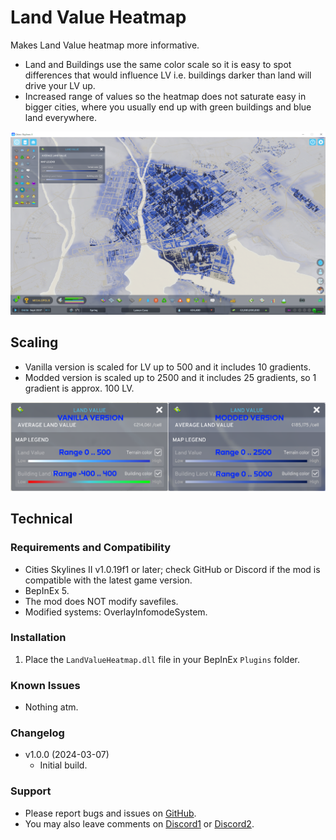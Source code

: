 # Land Value Heatmap
Makes Land Value heatmap more informative.
 - Land and Buildings use the same color scale so it is easy to spot differences that would influence LV i.e. buildings darker than land will drive your LV up.
 - Increased range of values so the heatmap does not saturate easy in bigger cities, where you usually end up with green buildings and blue land everywhere.

![Heatmap](https://raw.githubusercontent.com/infixo/cs2-landvalueheatmap/main/docs/heatmap.png)

## Scaling
- Vanilla version is scaled for LV up to 500 and it includes 10 gradients.
- Modded version is scaled up to 2500 and it includes 25 gradients, so 1 gradient is approx. 100 LV.

![Scaling](https://raw.githubusercontent.com/infixo/cs2-landvalueheatmap/main/docs/scaling.png)

## Technical

### Requirements and Compatibility
- Cities Skylines II v1.0.19f1 or later; check GitHub or Discord if the mod is compatible with the latest game version.
- BepInEx 5.
- The mod does NOT modify savefiles.
- Modified systems: OverlayInfomodeSystem.

### Installation
1. Place the `LandValueHeatmap.dll` file in your BepInEx `Plugins` folder.

### Known Issues
- Nothing atm.

### Changelog
- v1.0.0 (2024-03-07)
  - Initial build.

### Support
- Please report bugs and issues on [GitHub](https://github.com/Infixo/CS2-LandValueHeatmap).
- You may also leave comments on [Discord1](https://discord.com/channels/1169011184557637825/1198627819475976263) or [Discord2](https://discord.com/channels/1024242828114673724/1185672922212347944).
